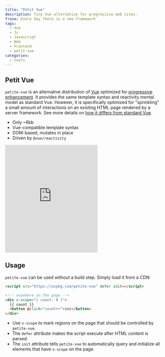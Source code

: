 ```yaml
---
title: "Petit Vue"
description: Tiny Vue alternative for progressive web sites.
frase: Every day there is a new framework
tags:
  - Vue
  - Js
  - Javascript
  - Web
  - Frontend
  - petit-vue
categories:
  - tools
---
```


## Petit Vue

`petite-vue` is an alternative distribution of [Vue](https://vuejs.org) optimized for [progressive enhancement](https://developer.mozilla.org/en-US/docs/Glossary/Progressive_Enhancement). It provides the same template syntax and reactivity mental model as standard Vue. However, it is specifically optimized for "sprinkling" a small amount of interactions on an existing HTML page rendered by a server framework. See more details on [how it differs from standard Vue](#comparison-with-standard-vue).

- Only ~6kb
- Vue-compatible template syntax
- DOM-based, mutates in place
- Driven by `@vue/reactivity`

<iframe height="350" class="w-full aspect-video" src="https://www.youtube.com/embed/a7MX79aBS1Q" title="YouTube video player" frameborder="0" allow="accelerometer; autoplay; clipboard-write; encrypted-media; gyroscope; picture-in-picture" allowfullscreen></iframe>

## Usage

`petite-vue` can be used without a build step. Simply load it from a CDN:

```html
<script src="https://unpkg.com/petite-vue" defer init></script>

<!-- anywhere on the page -->
<div v-scope="{ count: 0 }">
  {{ count }}
  <button @click="count++">inc</button>
</div>
```

- Use `v-scope` to mark regions on the page that should be controlled by `petite-vue`.
- The `defer` attribute makes the script execute after HTML content is parsed.
- The `init` attribute tells `petite-vue` to automatically query and initialize all elements that have `v-scope` on the page.

